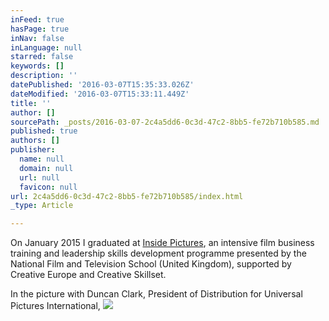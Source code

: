 ```yaml
---
inFeed: true
hasPage: true
inNav: false
inLanguage: null
starred: false
keywords: []
description: ''
datePublished: '2016-03-07T15:35:33.026Z'
dateModified: '2016-03-07T15:33:11.449Z'
title: ''
author: []
sourcePath: _posts/2016-03-07-2c4a5dd6-0c3d-47c2-8bb5-fe72b710b585.md
published: true
authors: []
publisher:
  name: null
  domain: null
  url: null
  favicon: null
url: 2c4a5dd6-0c3d-47c2-8bb5-fe72b710b585/index.html
_type: Article

---
```

On January 2015 I graduated at [Inside Pictures][0], an intensive film business training and leadership skills development programme presented by the National Film and Television School (United Kingdom), supported by Creative Europe and Creative Skillset.

In the picture with Duncan Clark, President of Distribution for Universal Pictures International, ![](https://the-grid-user-content.s3-us-west-2.amazonaws.com/b050ce8d-88a6-409c-abed-c1eefbe7842f.jpg)

[0]: http://www.inside-pictures.com/
